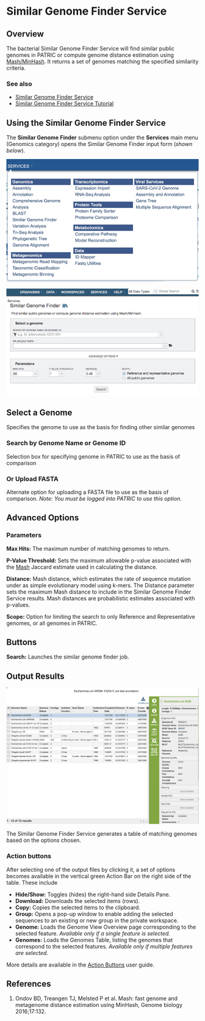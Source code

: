 # Similar Genome Finder Service

## Overview
The bacterial Similar Genome Finder Service will find similar public genomes in PATRIC or compute genome distance estimation using [Mash/MinHash](https://www.ncbi.nlm.nih.gov/pmc/articles/PMC4915045/). It returns a set of genomes matching the specified similarity criteria. 

### See also
* [Similar Genome Finder Service](https://alpha.bv-brc.org/app/GenomeDistance)
* [Similar Genome Finder Service Tutorial](https://docs.alpha.bv-brc.org//tutorial/similar_genome_finder/similar_genome_finder.html)

## Using the Similar Genome Finder Service
The **Similar Genome Finder** submenu option under the **Services** main menu (Genomics category) opens the Similar Genome Finder input form (*shown below*).

![Similar Genome Finder Menu](../images/bv_services_menu.png)

![Similar Genome Finder Input Form](../images/similar_genome_finder_input_form.png)

## Select a Genome
Specifies the genome to use as the basis for finding other similar genomes

### Search by Genome Name or Genome ID
Selection box for specifying genome in PATRIC to use as the basis of comparison

### Or Upload FASTA
Alternate option for uploading a FASTA file to use as the basis of comparison. *Note: You must be logged into PATRIC to use this option.* 

## Advanced Options

### Parameters

**Max Hits:** The maximum number of matching genomes to return. 

**P-Value Threshold:** Sets the maximum allowable p-value associated with the [Mash](https://www.ncbi.nlm.nih.gov/pmc/articles/PMC4915045/) Jaccard estimate used in calculating the distance.

**Distance:**  Mash distance, which estimates the rate of sequence mutation under as simple evolutionary model using k-mers. The Distance parameter sets the maximum Mash distance to include in the Similar Genome Finder Service results. Mash distances are probabilistic estimates associated with p-values. 

**Scope:** Option for limiting the search to only Reference and Representative genomes, or all genomes in PATRIC.

## Buttons

**Search:** Launches the similar genome finder job.

## Output Results
![Similar Genome Finder Service Results](../images/similar_genome_finder_results.png) 

The Similar Genome Finder Service generates a table of matching genomes based on the options chosen.  

### Action buttons
After selecting one of the output files by clicking it, a set of options becomes available in the vertical green Action Bar on the right side of the table.  These include

* **Hide/Show:** Toggles (hides) the right-hand side Details Pane.
* **Download:**  Downloads the selected items (rows).
* **Copy:** Copies the selected items to the clipboard.
* **Group:** Opens a pop-up window to enable adding the selected sequences to an existing or new group in the private workspace.
* **Genome:** Loads the Genome View Overview page corresponding to the selected feature.  *Available only if a single feature is selected.*
* **Genomes:** Loads the Genomes Table, listing the genomes that correspond to the selected features. *Available only if multiple features are selected.*

More details are available in the [Action Buttons](../action_buttons.html) user guide.

## References
1.	Ondov BD, Treangen TJ, Melsted P et al. Mash: fast genome and metagenome distance estimation using MinHash, Genome biology 2016;17:132.
